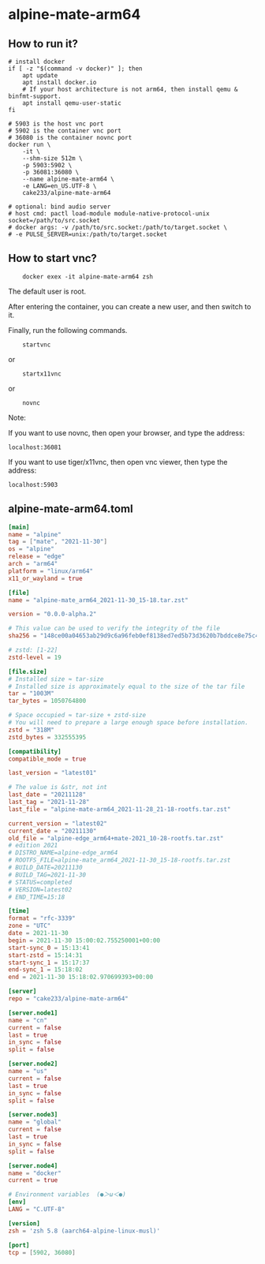 # alpine-mate-arm64

## How to run it?

```shell
# install docker
if [ -z "$(command -v docker)" ]; then
    apt update
    apt install docker.io
    # If your host architecture is not arm64, then install qemu & binfmt-support.
    apt install qemu-user-static
fi

# 5903 is the host vnc port
# 5902 is the container vnc port
# 36080 is the container novnc port
docker run \
    -it \
    --shm-size 512m \
    -p 5903:5902 \
    -p 36081:36080 \
    --name alpine-mate-arm64 \
    -e LANG=en_US.UTF-8 \
    cake233/alpine-mate-arm64

# optional: bind audio server
# host cmd: pactl load-module module-native-protocol-unix socket=/path/to/src.socket
# docker args: -v /path/to/src.socket:/path/to/target.socket \
# -e PULSE_SERVER=unix:/path/to/target.socket

```

## How to start vnc?

```shell
    docker exex -it alpine-mate-arm64 zsh
```

The default user is root.

After entering the container, you can create a new user, and then switch to it.

Finally, run the following commands.

```shell
    startvnc
```

or

```shell
    startx11vnc
```

or

```shell
    novnc
```

Note:

If you want to use novnc, then open your browser, and type the address:

```
localhost:36081
```

If you want to use tiger/x11vnc, then open vnc viewer, then type the address:

```
localhost:5903
```

## alpine-mate-arm64.toml

```toml
[main]
name = "alpine"
tag = ["mate", "2021-11-30"]
os = "alpine"
release = "edge"
arch = "arm64"
platform = "linux/arm64"
x11_or_wayland = true

[file]
name = "alpine-mate_arm64_2021-11-30_15-18.tar.zst"

version = "0.0.0-alpha.2"

# This value can be used to verify the integrity of the file
sha256 = "148ce00a04653ab29d9c6a96feb0ef8138ed7ed5b73d3620b7bddce8e75c4d48"

# zstd: [1-22]
zstd-level = 19

[file.size]
# Installed size ≈ tar-size
# Installed size is approximately equal to the size of the tar file
tar = "1003M"
tar_bytes = 1050764800

# Space occupied ≈ tar-size + zstd-size
# You will need to prepare a large enough space before installation.
zstd = "318M"
zstd_bytes = 332555395

[compatibility]
compatible_mode = true

last_version = "latest01"

# The value is &str, not int
last_date = "20211128"
last_tag = "2021-11-28"
last_file = "alpine-mate-arm64_2021-11-28_21-18-rootfs.tar.zst"

current_version = "latest02"
current_date = "20211130"
old_file = "alpine-edge_arm64+mate-2021_10-28-rootfs.tar.zst"
# edition 2021
# DISTRO_NAME=alpine-edge_arm64
# ROOTFS_FILE=alpine-mate_arm64_2021-11-30_15-18-rootfs.tar.zst
# BUILD_DATE=20211130
# BUILD_TAG=2021-11-30
# STATUS=completed
# VERSION=latest02
# END_TIME=15:18

[time]
format = "rfc-3339"
zone = "UTC"
date = 2021-11-30
begin = 2021-11-30 15:00:02.755250001+00:00
start-sync_0 = 15:13:41
start-zstd = 15:14:31
start-sync_1 = 15:17:37
end-sync_1 = 15:18:02
end = 2021-11-30 15:18:02.970699393+00:00

[server]
repo = "cake233/alpine-mate-arm64"

[server.node1]
name = "cn"
current = false
last = true
in_sync = false
split = false

[server.node2]
name = "us"
current = false
last = true
in_sync = false
split = false

[server.node3]
name = "global"
current = false
last = true
in_sync = false
split = false

[server.node4]
name = "docker"
current = true

# Environment variables  (●＞ω＜●)
[env]
LANG = "C.UTF-8"

[version]
zsh = 'zsh 5.8 (aarch64-alpine-linux-musl)'

[port]
tcp = [5902, 36080]
```
